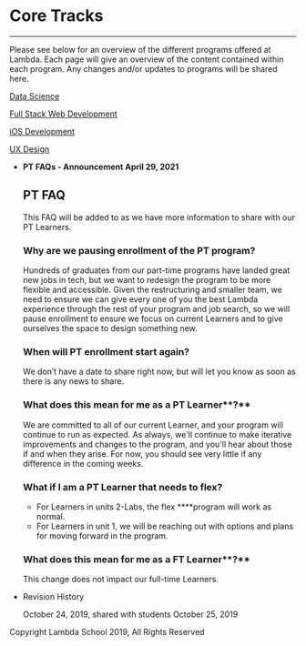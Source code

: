 # Core Tracks

---

Please see below for an overview of the different programs offered at Lambda. Each page will give an overview of the content contained within each program. Any changes and/or updates to programs will be shared here.

[Data Science](Core%20Tracks%203a1050cbb1eb40139eba508414329758/Data%20Science%20f03d2f509e47475e9c934d47b477c9cb.md)

[Full Stack Web Development](Core%20Tracks%203a1050cbb1eb40139eba508414329758/Full%20Stack%20Web%20Development%20efd7a00da94245ca822fff3273622b02.md)

[iOS Development](Core%20Tracks%203a1050cbb1eb40139eba508414329758/iOS%20Development%20c5be9742241945db84c25eddd103360f.md)

[UX Design](Core%20Tracks%203a1050cbb1eb40139eba508414329758/UX%20Design%208695099506e440b4ad91051029c23093.md)

- **PT FAQs - Announcement April 29, 2021**
    
    ## PT FAQ
    
    This FAQ will be added to as we have more information to share with our PT Learners. 
    
    ### **Why are we pausing enrollment of the PT program?**
    
    Hundreds of graduates from our part-time programs have landed great new jobs in tech, but we want to redesign the program to be more flexible and accessible. Given the restructuring and smaller team, we need to ensure we can give every one of you the best Lambda experience through the rest of your program and job search, so we will pause enrollment to ensure we focus on current Learners and to give ourselves the space to design something new.
    
    ### **When will PT enrollment start again?**
    
    We don’t have a date to share right now, but will let you know as soon as there is any news to share.
    
    ### **What does this mean for me as a PT** Learner**?**
    
    We are committed to all of our current Learner, and your program will continue to run as expected. As always, we'll continue to make iterative improvements and changes to the program, and you'll hear about those if and when they arise. For now, you should see very little if any difference in the coming weeks.
    
    ### **What if I am a PT** Learner **that needs to flex?**
    
    - For Learners in units 2-Labs, the flex ****program will work as normal.
    - For Learners in unit 1, we will be reaching out with options and plans for moving forward in the program.
    
    ### **What does this mean for me as a FT** Learner**?**
    
    This change does not impact our full-time Learners.
    

- Revision History
    
    October 24, 2019, shared with students October 25, 2019
    

Copyright Lambda School 2019, All Rights Reserved